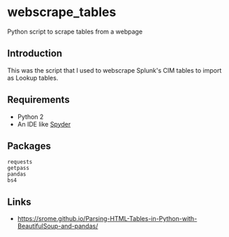 # webscrape_tables
Python script to scrape tables from a webpage

## Introduction
This was the script that I used to webscrape Splunk's CIM tables to import as Lookup tables. 

## Requirements
* Python 2
* An IDE like [Spyder](https://www.spyder-ide.org/)

## Packages
```
requests
getpass
pandas 
bs4
```

## Links
* https://srome.github.io/Parsing-HTML-Tables-in-Python-with-BeautifulSoup-and-pandas/


